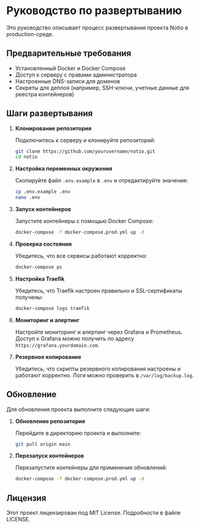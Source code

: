 # Руководство по развертыванию

Это руководство описывает процесс развертывания проекта Notio в production-среде.

## Предварительные требования

- Установленный Docker и Docker Compose
- Доступ к серверу с правами администратора
- Настроенные DNS-записи для доменов
- Секреты для деплоя (например, SSH-ключи, учетные данные для реестра контейнеров)

## Шаги развертывания

1. **Клонирование репозитория**

   Подключитесь к серверу и клонируйте репозиторий:
   ```bash
   git clone https://github.com/yourusername/notio.git
   cd notio
   ```

2. **Настройка переменных окружения**

   Скопируйте файл `.env.example` в `.env` и отредактируйте значения:
   ```bash
   cp .env.example .env
   nano .env
   ```

3. **Запуск контейнеров**

   Запустите контейнеры с помощью Docker Compose:
   ```bash
   docker-compose -f docker-compose.prod.yml up -d
   ```

4. **Проверка состояния**

   Убедитесь, что все сервисы работают корректно:
   ```bash
   docker-compose ps
   ```

5. **Настройка Traefik**

   Убедитесь, что Traefik настроен правильно и SSL-сертификаты получены:
   ```bash
   docker-compose logs traefik
   ```

6. **Мониторинг и алертинг**

   Настройте мониторинг и алертинг через Grafana и Prometheus. Доступ к Grafana можно получить по адресу `https://grafana.yourdomain.com`.

7. **Резервное копирование**

   Убедитесь, что скрипты резервного копирования настроены и работают корректно. Логи можно проверить в `/var/log/backup.log`.

## Обновление

Для обновления проекта выполните следующие шаги:

1. **Обновление репозитория**

   Перейдите в директорию проекта и выполните:
   ```bash
   git pull origin main
   ```

2. **Перезапуск контейнеров**

   Перезапустите контейнеры для применения обновлений:
   ```bash
   docker-compose -f docker-compose.prod.yml up -d
   ```

## Лицензия

Этот проект лицензирован под MIT License. Подробности в файле LICENSE. 